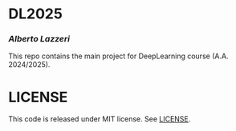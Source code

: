 # DL2025
### *Alberto Lazzeri*

This repo contains the main project for DeepLearning course (A.A. 2024/2025).

# LICENSE
This code is released under MIT license. See [LICENSE](./LICENSE).